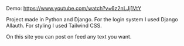 Demo: https://www.youtube.com/watch?v=6z2nLJj1VtY

Project made in Python and Django. 
For the login system I used Django Allauth.
For styling I used Tailwind CSS.

On this site you can post on feed any text you want.
